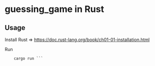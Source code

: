 # guessing_game in Rust

## Usage

Install Rust => https://doc.rust-lang.org/book/ch01-01-installation.html

Run 

``` cargo build
    cargo run ```

